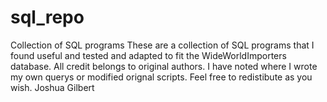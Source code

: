 # sql_repo
Collection of SQL programs
These are a collection of SQL programs that I found useful and tested and adapted to fit the WideWorldImporters database. 
All credit belongs to original authors. I have noted where I wrote my own querys or modified orignal scripts.
Feel free to redistibute as you wish.
Joshua Gilbert
